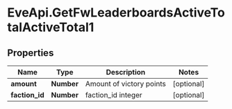 # EveApi.GetFwLeaderboardsActiveTotalActiveTotal1

## Properties
Name | Type | Description | Notes
------------ | ------------- | ------------- | -------------
**amount** | **Number** | Amount of victory points | [optional] 
**faction_id** | **Number** | faction_id integer | [optional] 


